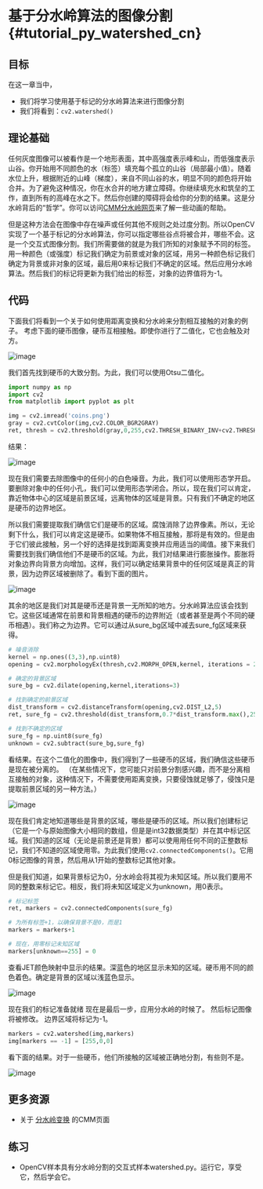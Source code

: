 基于分水岭算法的图像分割{#tutorial_py_watershed_cn}
===========================================

目标
----

在这一章当中，
- 我们将学习使用基于标记的分水岭算法来进行图像分割
- 我们将看到：`cv2.watershed()`

理论基础
------

任何灰度图像可以被看作是一个地形表面，其中高强度表示峰和山，而低强度表示山谷。你开始用不同颜色的水（标签）填充每个孤立的山谷（局部最小值）。随着水位上升，根据附近的山峰（梯度），来自不同山谷的水，明显不同的颜色将开始合并。为了避免这种情况，你在水合并的地方建立障碍。你继续填充水和筑垒的工作，直到所有的高峰在水之下。然后你创建的障碍将会给你的分割的结果。这是分水岭背后的“哲学”。你可以访问[CMM分水岭网页](http://cmm.ensmp.fr/~beucher/wtshed.html)来了解一些动画的帮助。

但是这种方法会在图像中存在噪声或任何其他不规则之处过度分割。所以OpenCV实现了一个基于标记的分水岭算法，你可以指定哪些谷点将被合并，哪些不会。这是一个交互式图像分割。我们所需要做的就是为我们所知的对象赋予不同的标签。用一种颜色（或强度）标记我们确定为前景或对象的区域，用另一种颜色标记我们确定为背景或非对象的区域，最后用0来标记我们不确定的区域。然后应用分水岭算法。然后我们的标记将更新为我们给出的标签，对象的边界值将为-1。

代码
----

下面我们将看到一个关于如何使用距离变换和分水岭来分割相互接触的对象的例子。
考虑下面的硬币图像，硬币互相接触。即使你进行了二值化，它也会触及对方。

![image](images/water_coins.jpg)

我们首先找到硬币的大致分割。为此，我们可以使用Otsu二值化。

```python
import numpy as np
import cv2
from matplotlib import pyplot as plt

img = cv2.imread('coins.png')
gray = cv2.cvtColor(img,cv2.COLOR_BGR2GRAY)
ret, thresh = cv2.threshold(gray,0,255,cv2.THRESH_BINARY_INV+cv2.THRESH_OTSU)
```

结果：

![image](images/water_thresh.jpg)

现在我们需要去除图像中的任何小的白色噪音。为此，我们可以使用形态学开启。要删除对象中的任何小孔，我们可以使用形态学闭合。所以，现在我们可以肯定，靠近物体中心的区域是前景区域，远离物体的区域是背景。只有我们不确定的地区是硬币的边界地区。

所以我们需要提取我们确信它们是硬币的区域。腐蚀消除了边界像素。所以，无论剩下什么，我们可以肯定这是硬币。如果物体不相互接触，那将是有效的。但是由于它们彼此接触，另一个好的选择是找到距离变换并应用适当的阈值。接下来我们需要找到我们确信他们不是硬币的区域。为此，我们对结果进行膨胀操作。膨胀将对象边界向背景方向增加。这样，我们可以确定结果背景中的任何区域是真正的背景，因为边界区域被删除了。看到下面的图片。

![image](images/water_fgbg.jpg)

其余的地区是我们对其是硬币还是背景一无所知的地方。分水岭算法应该会找到它。这些区域通常在前景和背景相遇的硬币的边界附近（或者甚至是两个不同的硬币相遇）。我们称之为边界。它可以通过从sure_bg区域中减去sure_fg区域来获得。

```python
# 噪音消除
kernel = np.ones((3,3),np.uint8)
opening = cv2.morphologyEx(thresh,cv2.MORPH_OPEN,kernel, iterations = 2)

# 确定的背景区域
sure_bg = cv2.dilate(opening,kernel,iterations=3)

# 找到确定的前景区域
dist_transform = cv2.distanceTransform(opening,cv2.DIST_L2,5)
ret, sure_fg = cv2.threshold(dist_transform,0.7*dist_transform.max(),255,0)

# 找到不确定的区域
sure_fg = np.uint8(sure_fg)
unknown = cv2.subtract(sure_bg,sure_fg)
```

看结果。在这个二值化的图像中，我们得到了一些硬币的区域，我们确信这些硬币是现在被分离的。 （在某些情况下，您可能只对前景分割感兴趣，而不是分离相互接触的对象，这种情况下，不需要使用距离变换，只要侵蚀就足够了，侵蚀只是提取前景区域的另一种方法。）

![image](images/water_dt.jpg)

现在我们肯定地知道哪些是背景的区域，哪些是硬币的区域。所以我们创建标记（它是一个与原始图像大小相同的数组，但是是int32数据类型）并在其中标记区域。我们知道的区域（无论是前景还是背景）都可以使用用任何不同的正整数标记，我们不知道的区域使用零。为此我们使用`cv2.connectedComponents()`。它用0标记图像的背景，然后用从1开始的整数标记其他对象。

但是我们知道，如果背景标记为0，分水岭会将其视为未知区域。所以我们要用不同的整数来标记它。相反，我们将未知区域定义为unknown，用0表示。

```python
# 标记标签
ret, markers = cv2.connectedComponents(sure_fg)

# 为所有标签+1，以确保背景不是0，而是1
markers = markers+1

# 现在，用零标记未知区域
markers[unknown==255] = 0
```

查看JET颜色映射中显示的结果。深蓝色的地区显示未知的区域。硬币用不同的颜色着色。确定是背景的区域以浅蓝色显示。

![image](images/water_marker.jpg)

现在我们的标记准备就绪 现在是最后一步，应用分水岭的时候了。 然后标记图像将被修改。 边界区域将标记为-1。

```python
markers = cv2.watershed(img,markers)
img[markers == -1] = [255,0,0]
```

看下面的结果。对于一些硬币，他们所接触的区域被正确地分割，有些则不是。

![image](images/water_result.jpg)

## 更多资源

- 关于 [分水岭变换](http://cmm.ensmp.fr/~beucher/wtshed.html) 的CMM页面 

## 练习

- OpenCV样本具有分水岭分割的交互式样本watershed.py。运行它，享受它，然后学会它。
